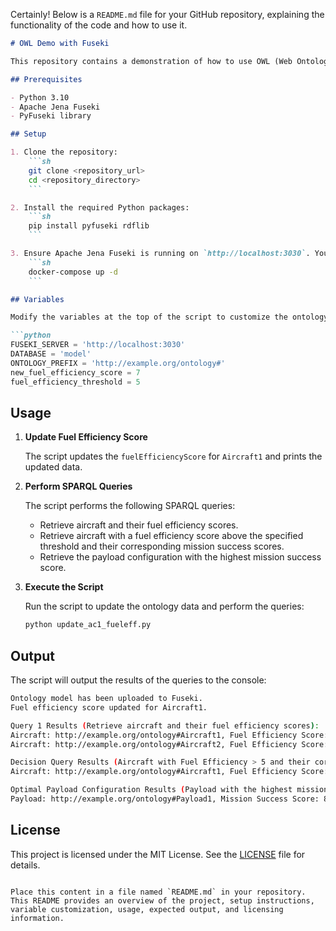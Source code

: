 Certainly! Below is a `README.md` file for your GitHub repository, explaining the functionality of the code and how to use it.

```markdown
# OWL Demo with Fuseki

This repository contains a demonstration of how to use OWL (Web Ontology Language) with Apache Jena Fuseki for managing and querying ontology data. The provided script updates and queries an OWL model stored in a Fuseki server.

## Prerequisites

- Python 3.10
- Apache Jena Fuseki
- PyFuseki library

## Setup

1. Clone the repository:
    ```sh
    git clone <repository_url>
    cd <repository_directory>
    ```

2. Install the required Python packages:
    ```sh
    pip install pyfuseki rdflib
    ```

3. Ensure Apache Jena Fuseki is running on `http://localhost:3030`. You can use the provided `docker-compose.yml` file to set up Fuseki and Neo4j:
    ```sh
    docker-compose up -d
    ```

## Variables

Modify the variables at the top of the script to customize the ontology prefix, Fuseki server URL, and fuel efficiency scores:

```python
FUSEKI_SERVER = 'http://localhost:3030'
DATABASE = 'model'
ONTOLOGY_PREFIX = 'http://example.org/ontology#'
new_fuel_efficiency_score = 7
fuel_efficiency_threshold = 5
```

## Usage

1. **Update Fuel Efficiency Score**

   The script updates the `fuelEfficiencyScore` for `Aircraft1` and prints the updated data.

2. **Perform SPARQL Queries**

   The script performs the following SPARQL queries:
   - Retrieve aircraft and their fuel efficiency scores.
   - Retrieve aircraft with a fuel efficiency score above the specified threshold and their corresponding mission success scores.
   - Retrieve the payload configuration with the highest mission success score.

3. **Execute the Script**

   Run the script to update the ontology data and perform the queries:
   ```sh
   python update_ac1_fueleff.py
   ```

## Output

The script will output the results of the queries to the console:

```sh
Ontology model has been uploaded to Fuseki.
Fuel efficiency score updated for Aircraft1.

Query 1 Results (Retrieve aircraft and their fuel efficiency scores):
Aircraft: http://example.org/ontology#Aircraft1, Fuel Efficiency Score: 7
Aircraft: http://example.org/ontology#Aircraft2, Fuel Efficiency Score: 6

Decision Query Results (Aircraft with Fuel Efficiency > 5 and their corresponding mission success scores):
Aircraft: http://example.org/ontology#Aircraft1, Fuel Efficiency Score: 7, Mission: http://example.org/ontology#Mission1, Mission Success Score: 8

Optimal Payload Configuration Results (Payload with the highest mission success score):
Payload: http://example.org/ontology#Payload1, Mission Success Score: 8
```

## License

This project is licensed under the MIT License. See the [LICENSE](LICENSE) file for details.
```

Place this content in a file named `README.md` in your repository. This README provides an overview of the project, setup instructions, variable customization, usage, expected output, and licensing information.